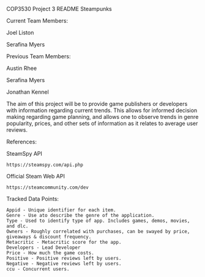 COP3530 Project 3 README
Steampunks

Current Team Members:

  Joel Liston
  
  Serafina Myers
  

Previous Team Members:

  Austin Rhee
  
  Serafina Myers
  
  Jonathan Kennel


The aim of this project will be to provide game publishers or developers with information regarding current trends. This allows for informed decision making regarding game planning, and allows one to observe trends in genre popularity, prices, and other sets of information as it relates to average user reviews.


References:

  SteamSpy API
  
    https://steamspy.com/api.php
  
  Official Steam Web API
  
    https://steamcommunity.com/dev 

  Tracked Data Points:

    Appid - Unique identifier for each item.
    Genre - Use ato describe the genre of the application.
    Type - Used to identify type of app. Includes games, demos, movies, and dlc.
    Owners - Roughly correlated with purchases, can be swayed by price, giveaways & discount frequency.
    Metacritic - Metacritic score for the app.
    Developers - Lead Developer
    Price - How much the game costs.
    Positive - Positive reviews left by users.
    Negative - Negative reviews left by users.
    ccu - Concurrent users.
